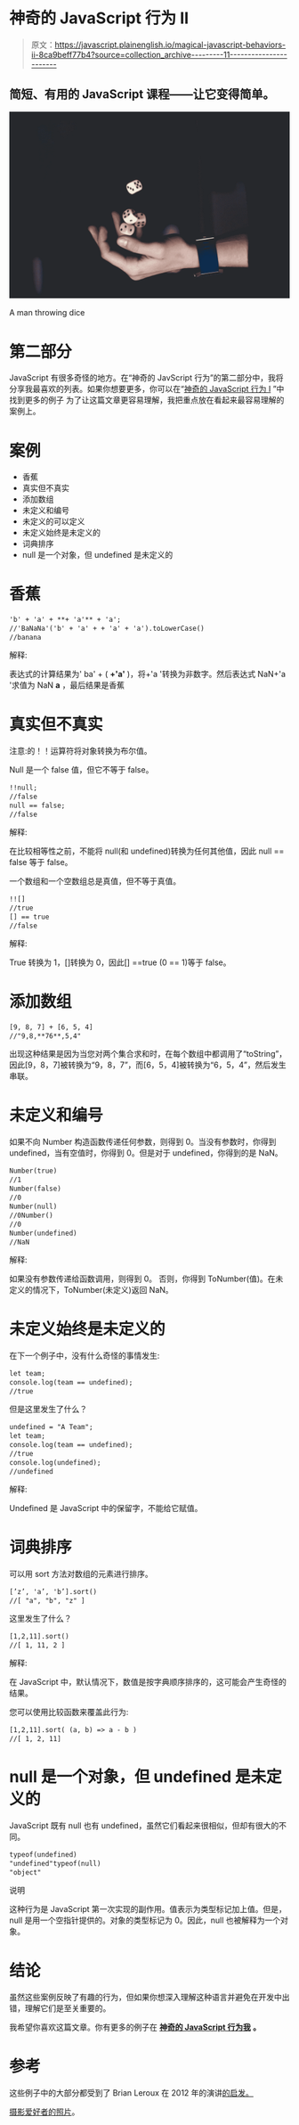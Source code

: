 # 神奇的 JavaScript 行为 II

> 原文：<https://javascript.plainenglish.io/magical-javascript-behaviors-ii-8ca9beff77b4?source=collection_archive---------11----------------------->

## 简短、有用的 JavaScript 课程——让它变得简单。

![](img/43f4a88882615da9aacf7aeea12e9df4.png)

A man throwing dice

# 第二部分

JavaScript 有很多奇怪的地方。在“神奇的 JavScript 行为”的第二部分中，我将分享我最喜欢的列表。如果你想要更多，你可以在“[神奇的 JavaScript 行为 I](https://medium.com/javascript-in-plain-english/magical-javascript-behaviors-4b5c4d151663) ”中找到更多的例子
为了让这篇文章更容易理解，我把重点放在看起来最容易理解的案例上。

# 案例

*   香蕉
*   真实但不真实
*   添加数组
*   未定义和编号
*   未定义的可以定义
*   未定义始终是未定义的
*   词典排序
*   null 是一个对象，但 undefined 是未定义的

# 香蕉

```
'b' + 'a' + **+ 'a'** + 'a'; 
//'BaNaNa'('b' + 'a' + + 'a' + 'a').toLowerCase()
//banana
```

解释:

表达式的计算结果为' ba' + ( **+'a'** )，将+'a '转换为非数字。然后表达式 NaN+'a '求值为 NaN **a** ，最后结果是香蕉

# 真实但不真实

注意:的！！运算符将对象转换为布尔值。

Null 是一个 false 值，但它不等于 false。

```
!!null; 
//false
null == false; 
//false
```

解释:

在比较相等性之前，不能将 null(和 undefined)转换为任何其他值，因此 null == false 等于 false。

一个数组和一个空数组总是真值，但不等于真值。

```
!![]       
//true
[] == true 
//false
```

解释:

True 转换为 1，[]转换为 0，因此[] ==true (0 == 1)等于 false。

# 添加数组

```
[9, 8, 7] + [6, 5, 4] 
//"9,8,**76**,5,4"
```

出现这种结果是因为当您对两个集合求和时，在每个数组中都调用了“toString”，因此[9，8，7]被转换为“9，8，7”，而[6，5，4]被转换为“6，5，4”，然后发生串联。

# 未定义和编号

如果不向 Number 构造函数传递任何参数，则得到 0。当没有参数时，你得到 undefined，当有空值时，你得到 0。但是对于 undefined，你得到的是 NaN。

```
Number(true)
//1
Number(false)
//0
Number(null)
//0Number()
//0
Number(undefined)
//NaN
```

解释:

如果没有参数传递给函数调用，则得到 0。
否则，你得到 ToNumber(值)。在未定义的情况下，ToNumber(未定义)返回 NaN。

# 未定义始终是未定义的

在下一个例子中，没有什么奇怪的事情发生:

```
let team;
console.log(team == undefined); 
//true
```

但是这里发生了什么？

```
undefined = "A Team";
let team;
console.log(team == undefined); 
//true
console.log(undefined);
//undefined
```

解释:

Undefined 是 JavaScript 中的保留字，不能给它赋值。

# 词典排序

可以用 sort 方法对数组的元素进行排序。

```
[’z’, 'a’, 'b’].sort()
//[ "a", "b", "z" ]
```

这里发生了什么？

```
[1,2,11].sort()
//[ 1, 11, 2 ]
```

解释:

在 JavaScript 中，默认情况下，数值是按字典顺序排序的，这可能会产生奇怪的结果。

您可以使用比较函数来覆盖此行为:

```
[1,2,11].sort( (a, b) => a - b )
//[ 1, 2, 11]
```

# null 是一个对象，但 undefined 是未定义的

JavaScript 既有 null 也有 undefined，虽然它们看起来很相似，但却有很大的不同。

```
typeof(undefined)
"undefined"typeof(null)
"object"
```

说明

这种行为是 JavaScript 第一次实现的副作用。值表示为类型标记加上值。但是，null 是用一个空指针提供的。对象的类型标记为 0。因此，null 也被解释为一个对象。

# 结论

虽然这些案例反映了有趣的行为，但如果你想深入理解这种语言并避免在开发中出错，理解它们是至关重要的。

我希望你喜欢这篇文章。你有更多的例子在 [**神奇的 JavaScript 行为我**](https://medium.com/javascript-in-plain-english/magical-javascript-behaviors-4b5c4d151663) **。**

# 参考

这些例子中的大部分都受到了 Brian Leroux 在 2012 年的演讲[的启发。](https://www.youtube.com/watch?v=et8xNAc2ic8)

[摄影爱好者的照片](https://www.pexels.com/es-es/@fotografierende?utm_content=attributionCopyText&utm_medium=referral&utm_source=pexels)。